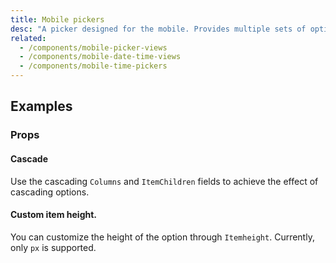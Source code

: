 ```yaml
---
title: Mobile pickers
desc: "A picker designed for the mobile. Provides multiple sets of options for users to choose, and supports single-column selection, multi-column selection and cascading selection."
related:
  - /components/mobile-picker-views
  - /components/mobile-date-time-views
  - /components/mobile-time-pickers
---
```


## Examples

### Props

#### Cascade

Use the cascading `Columns` and `ItemChildren` fields to achieve the effect of cascading options.

<masa-alerts type="warning" content="The data nesting depth of the cascade selection needs to be consistent, and if some of the options do not have sub
options, you can use an empty string for placeholder."></masa-alerts>

<masa-example file="Examples.components.mobile_pickers.Cascade"></masa-example>

#### Custom item height.

You can customize the height of the option through `Itemheight`. Currently, only `px` is supported.

<masa-example file="Examples.components.mobile_pickers.ItemHeight"></masa-example>


